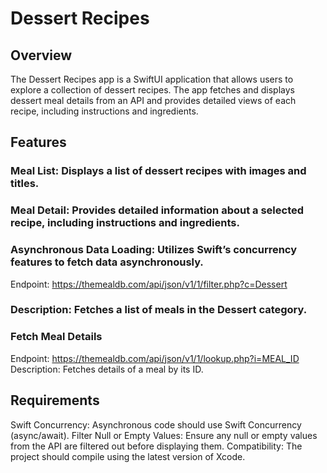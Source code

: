 # Dessert Recipes


## Overview
The Dessert Recipes app is a SwiftUI application that allows users to explore a collection of dessert recipes. The app fetches and displays dessert meal details from an API and provides detailed views of each recipe, including instructions and ingredients.

## Features
### Meal List: Displays a list of dessert recipes with images and titles.
### Meal Detail: Provides detailed information about a selected recipe, including instructions and ingredients.
### Asynchronous Data Loading: Utilizes Swift’s concurrency features to fetch data asynchronously.
Endpoint: https://themealdb.com/api/json/v1/1/filter.php?c=Dessert

### Description: Fetches a list of meals in the Dessert category.
### Fetch Meal Details
Endpoint: https://themealdb.com/api/json/v1/1/lookup.php?i=MEAL_ID
Description: Fetches details of a meal by its ID.

## Requirements
Swift Concurrency: Asynchronous code should use Swift Concurrency (async/await).
Filter Null or Empty Values: Ensure any null or empty values from the API are filtered out before displaying them.
Compatibility: The project should compile using the latest version of Xcode.

